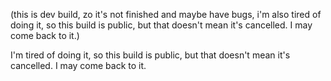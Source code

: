 (this is dev build, zo it's not finished and maybe have bugs, i'm also tired of doing it, so this build is public, but that doesn't mean it's cancelled. I may come back to it.)

I'm tired of doing it, so this build is public, but that doesn't mean it's cancelled. I may come back to it.
